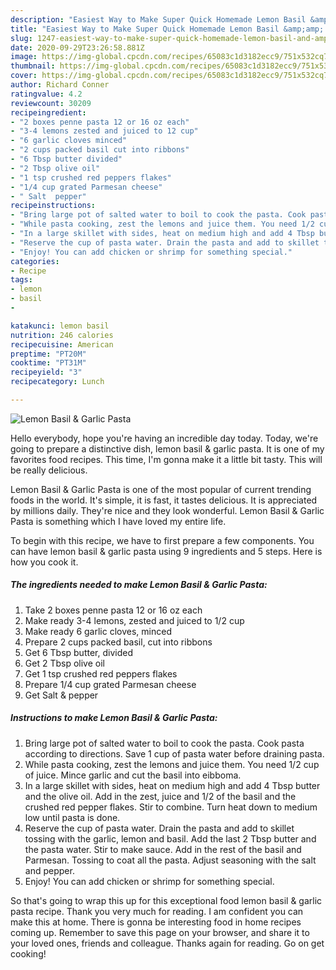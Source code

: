 ```yaml
---
description: "Easiest Way to Make Super Quick Homemade Lemon Basil &amp;amp; Garlic Pasta"
title: "Easiest Way to Make Super Quick Homemade Lemon Basil &amp;amp; Garlic Pasta"
slug: 1247-easiest-way-to-make-super-quick-homemade-lemon-basil-and-amp-garlic-pasta
date: 2020-09-29T23:26:58.881Z
image: https://img-global.cpcdn.com/recipes/65083c1d3182ecc9/751x532cq70/lemon-basil-garlic-pasta-recipe-main-photo.jpg
thumbnail: https://img-global.cpcdn.com/recipes/65083c1d3182ecc9/751x532cq70/lemon-basil-garlic-pasta-recipe-main-photo.jpg
cover: https://img-global.cpcdn.com/recipes/65083c1d3182ecc9/751x532cq70/lemon-basil-garlic-pasta-recipe-main-photo.jpg
author: Richard Conner
ratingvalue: 4.2
reviewcount: 30209
recipeingredient:
- "2 boxes penne pasta 12 or 16 oz each"
- "3-4 lemons zested and juiced to 12 cup"
- "6 garlic cloves minced"
- "2 cups packed basil cut into ribbons"
- "6 Tbsp butter divided"
- "2 Tbsp olive oil"
- "1 tsp crushed red peppers flakes"
- "1/4 cup grated Parmesan cheese"
- " Salt  pepper"
recipeinstructions:
- "Bring large pot of salted water to boil to cook the pasta. Cook pasta according to directions. Save 1 cup of pasta water before draining pasta."
- "While pasta cooking, zest the lemons and juice them. You need 1/2 cup of juice. Mince garlic and cut the basil into eibboma."
- "In a large skillet with sides, heat on medium high and add 4 Tbsp butter and the olive oil. Add in the zest, juice and 1/2 of the basil and the crushed red pepper flakes. Stir to combine. Turn heat down to medium low until pasta is done."
- "Reserve the cup of pasta water. Drain the pasta and add to skillet tossing with the garlic, lemon and basil. Add the last 2 Tbsp butter and the pasta water. Stir to make sauce. Add in the rest of the basil and Parmesan. Tossing to coat all the pasta. Adjust seasoning with the salt and pepper."
- "Enjoy! You can add chicken or shrimp for something special."
categories:
- Recipe
tags:
- lemon
- basil
- 

katakunci: lemon basil  
nutrition: 246 calories
recipecuisine: American
preptime: "PT20M"
cooktime: "PT31M"
recipeyield: "3"
recipecategory: Lunch

---
```



![Lemon Basil &amp; Garlic Pasta](https://img-global.cpcdn.com/recipes/65083c1d3182ecc9/751x532cq70/lemon-basil-garlic-pasta-recipe-main-photo.jpg)

Hello everybody, hope you're having an incredible day today. Today, we're going to prepare a distinctive dish, lemon basil &amp; garlic pasta. It is one of my favorites food recipes. This time, I'm gonna make it a little bit tasty. This will be really delicious.



Lemon Basil &amp; Garlic Pasta is one of the most popular of current trending foods in the world. It's simple, it is fast, it tastes delicious. It is appreciated by millions daily. They're nice and they look wonderful. Lemon Basil &amp; Garlic Pasta is something which I have loved my entire life.


To begin with this recipe, we have to first prepare a few components. You can have lemon basil &amp; garlic pasta using 9 ingredients and 5 steps. Here is how you cook it.

<!--inarticleads1-->

##### The ingredients needed to make Lemon Basil &amp; Garlic Pasta:

1. Take 2 boxes penne pasta 12 or 16 oz each
1. Make ready 3-4 lemons, zested and juiced to 1/2 cup
1. Make ready 6 garlic cloves, minced
1. Prepare 2 cups packed basil, cut into ribbons
1. Get 6 Tbsp butter, divided
1. Get 2 Tbsp olive oil
1. Get 1 tsp crushed red peppers flakes
1. Prepare 1/4 cup grated Parmesan cheese
1. Get  Salt &amp; pepper




<!--inarticleads2-->

##### Instructions to make Lemon Basil &amp; Garlic Pasta:

1. Bring large pot of salted water to boil to cook the pasta. Cook pasta according to directions. Save 1 cup of pasta water before draining pasta.
1. While pasta cooking, zest the lemons and juice them. You need 1/2 cup of juice. Mince garlic and cut the basil into eibboma.
1. In a large skillet with sides, heat on medium high and add 4 Tbsp butter and the olive oil. Add in the zest, juice and 1/2 of the basil and the crushed red pepper flakes. Stir to combine. Turn heat down to medium low until pasta is done.
1. Reserve the cup of pasta water. Drain the pasta and add to skillet tossing with the garlic, lemon and basil. Add the last 2 Tbsp butter and the pasta water. Stir to make sauce. Add in the rest of the basil and Parmesan. Tossing to coat all the pasta. Adjust seasoning with the salt and pepper.
1. Enjoy! You can add chicken or shrimp for something special.




So that's going to wrap this up for this exceptional food lemon basil &amp; garlic pasta recipe. Thank you very much for reading. I am confident you can make this at home. There is gonna be interesting food in home recipes coming up. Remember to save this page on your browser, and share it to your loved ones, friends and colleague. Thanks again for reading. Go on get cooking!
